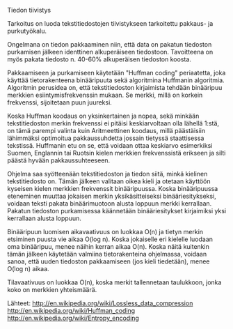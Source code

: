 Tiedon tiivistys

Tarkoitus on luoda tekstitiedostojen tiivistykseen tarkoitettu pakkaus- ja purkutyökalu.

Ongelmana on tiedon pakkaaminen niin, että data on pakatun tiedoston purkamisen jälkeen identtinen alkuperäiseen tiedostoon. Tavoitteena on myös pakata tiedosto n. 40-60% alkuperäisen tiedoston koosta.

Pakkaamiseen ja purkamiseen käytetään "Huffman coding" periaatetta, joka käyttää tietorakenteena binääripuuta sekä algoritmina Huffmanin algoritmia. Algoritmin perusidea on, että tekstitiedoston kirjaimista tehdään binääripuu merkkien esiintymisfrekvenssin mukaan. Se merkki, millä on korkein frekvenssi, sijoitetaan puun juureksi. 

Koska Huffman koodaus on yksinkertainen ja nopea, sekä minkään tekstitiedoston merkin frekvenssi ei pitäisi keskiarvoltaan olla lähellä 1:stä, on tämä parempi valinta kuin Aritmeettinen koodaus, millä päästäisiin lähimmäksi optimoitua pakkaussuhdetta jossain tietyssä staattisessa tekstissä. Huffmanin etu on se, että voidaan ottaa keskiarvo esimerkiksi Suomen, Englannin tai Ruotsin kielen merkkien frekvenssistä erikseen ja silti päästä hyvään pakkaussuhteeseen.

Ohjelma saa syötteenään tekstitiedoston ja tiedon siitä, minkä kielinen tekstitiedosto on. Tämän jälkeen valitaan oikea kieli ja otetaan käyttöön kyseisen kielen merkkien frekvenssit binääripuussa. Koska binääripuussa eteneminen muuttaa jokaisen merkin yksikäsitteiseksi binääriesitykseksi, voidaan teksti pakata binäärimuotoon alusta loppuun merkki kerrallaan. Pakatun tiedoston purkamisessa käännetään binääriesitykset kirjaimiksi yksi kerrallaan alusta loppuun.

Binääripuun luomisen aikavaativuus on luokkaa O(n) ja tietyn merkin etsiminen puusta vie aikaa O(log n). Koska jokaiselle eri kielelle luodaan oma binääripuu, menee näihin kerran aikaa O(n). Koska näitä kuitenkin tämän jälkeen käytetään valmiina tietorakenteina ohjelmassa, voidaan sanoa, että uuden tiedoston pakkaamiseen (jos kieli tiedetään), menee O(log n) aikaa.

Tilavaativuus on luokkaa O(n), koska merkit tallennetaan taulukkoon, jonka koko on merkkien yhteismäärä.

Lähteet:
http://en.wikipedia.org/wiki/Lossless_data_compression
http://en.wikipedia.org/wiki/Huffman_coding
http://en.wikipedia.org/wiki/Entropy_encoding



